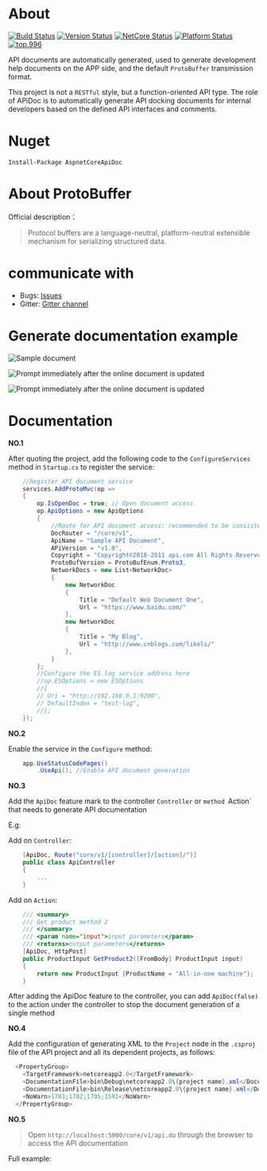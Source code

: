 # About

[![Build Status](https://travis-ci.com/li-keli/AspnetCoreApiDoc.svg?branch=master)](https://travis-ci.com/li-keli/AspnetCoreApiDoc)
[![Version Status](https://img.shields.io/badge/AspnetCoreApiDoc.version-v3.0.2-green.svg)](https://www.nuget.org/packages/AspnetCoreApiDoc)
[![NetCore Status](https://img.shields.io/badge/.Net%20core-v2.2-blue.svg)](https://github.com/li-keli/AspnetCoreApiDoc)
[![Platform Status](https://img.shields.io/badge/platform-windows%20%7C%20macos%20%7C%20linux-lightgrey.svg)](https://github.com/li-keli/AspnetCoreApiDoc)
[![top.996](https://img.shields.io/badge/link-top.996-red.svg)](https://github.com/top996/top.996)

API documents are automatically generated, used to generate development help documents on the APP side, and the default `ProtoBuffer` transmission format.

This project is not a `RESTful` style, but a function-oriented API type. The role of APiDoc is to automatically generate API docking documents for internal developers based on the defined API interfaces and comments.

# Nuget

`Install-Package AspnetCoreApiDoc`

# About ProtoBuffer

Official description：

> Protocol buffers are a language-neutral, platform-neutral extensible mechanism for serializing structured data.

# communicate with

* Bugs: [Issues](https://github.com/li-keli/AspnetCoreApiDoc/issues)
* Gitter: [Gitter channel](https://gitter.im/AspnetCoreApiDoc/AspNetCoreApiDoc)

# Generate documentation example

![Sample document](img/Sample-img.png)

![Prompt immediately after the online document is updated](img/2018-04-11_11.06.png)

![Prompt immediately after the online document is updated](img/2018-04-11_11.07.png)

# Documentation

**NO.1**

After quoting the project, add the following code to the `ConfigureServices` method in `Startup.cs` to register the service:

```c#
    //Register API document service
    services.AddProtoMvc(op =>
    {
        op.IsOpenDoc = true; // Open document access
        op.ApiOptions = new ApiOptions
        {
            //Route for API document access; recommended to be consistent with API address access
            DocRouter = "/core/v1",
            ApiName = "Sample API Document",
            APiVersion = "v1.0",
            Copyright = "Copyright©2018-2011 api.com All Rights Reserved. ",
            ProtoBufVersion = ProtoBufEnum.Proto3,
            NetworkDocs = new List<NetworkDoc>
            {
                new NetworkDoc
                {
                    Title = "Default Web Document One",
                    Url = "https://www.baidu.com/"
                },
                new NetworkDoc
                {
                    Title = "My Blog",
                    Url = "http://www.cnblogs.com/likeli/"
                },
            }
        };
        //Configure the ES log service address here
        //op.ESOptions = new ESOptions
        //{
        // Uri = "http://192.168.0.1:9200",
        // DefaultIndex = "test-log",
        //};
    });
```

**NO.2**

Enable the service in the `Configure` method:

```c#
    app.UseStatusCodePages()
        .UseApi(); //Enable API document generation
```

**NO.3**

Add the `ApiDoc` feature mark to the controller `Controller` or `method `Action` that needs to generate API documentation

E.g:

Add on `Controller`:
```c#
    [ApiDoc, Route("core/v1/[controller]/[action]/")]
    public class ApiController
    {
        ...
    }
```

Add on `Action`:
```c#
    /// <summary>
    /// Get product method 2
    /// </summary>
    /// <param name="input">input parameters</param>
    /// <returns>output parameters</returns>
    [ApiDoc, HttpPost]
    public ProductInput GetProduct2([FromBody] ProductInput input)
    {
        return new ProductInput {ProductName = "All-in-one machine"};
    }
```

After adding the ApiDoc feature to the controller, you can add `ApiDoc(false)` to the action under the controller to stop the document generation of a single method

**NO.4**

Add the configuration of generating XML to the `Project` node in the `.csproj` file of the API project and all its dependent projects, as follows:

```C#
  <PropertyGroup>
    <TargetFramework>netcoreapp2.0</TargetFramework>
    <DocumentationFile>bin\Debug\netcoreapp2.0\{project name}.xml</DocumentationFile>
    <DocumentationFile>bin\Release\netcoreapp2.0\{project name}.xml</DocumentationFile>
    <NoWarn>1701;1702;1705;1591</NoWarn>
  </PropertyGroup>
```

**NO.5**

> Open `http://localhost:5000/core/v1/api.do` through the browser to access the API documentation

Full example:

```c#